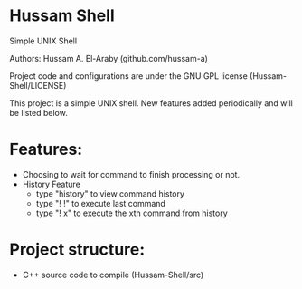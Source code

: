 # Hussam Shell
Simple UNIX Shell

Authors:
Hussam A. El-Araby (github.com/hussam-a)

Project code and configurations are under the GNU GPL license (Hussam-Shell/LICENSE)

This project is a simple UNIX shell. New features added periodically and will be listed below.

# Features:
- Choosing to wait for command to finish processing or not.
- History Feature
  * type "history" to view command history
  * type "! !" to execute last command
  * type "! x" to execute the xth command from history

# Project structure:

- C++ source code to compile (Hussam-Shell/src)
